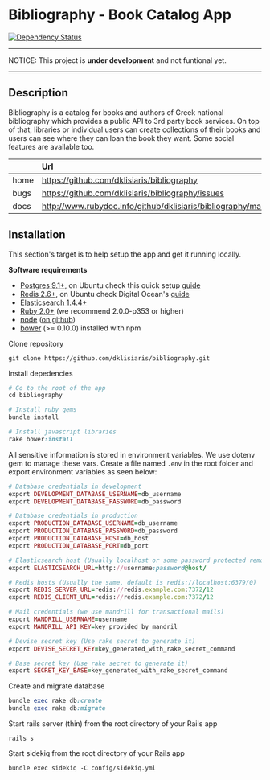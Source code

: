 # Bibliography - Book Catalog App

[![Dependency Status](https://gemnasium.com/dklisiaris/bibliography.svg)](https://gemnasium.com/dklisiaris/bibliography)

---------------------------------------------------------------------------------------------------

  NOTICE: This project is __under development__ and not funtional yet.
  
---------------------------------------------------------------------------------------------------

## Description
Bibliography is a catalog for books and authors of Greek national bibliography which provides a public API to 3rd party book services. 
On top of that, libraries or individual users can create collections of their books and users can see where they can loan the book they want.
Some social features are available too.

|      | Url         |
|------|:------------|
| home | https://github.com/dklisiaris/bibliography |
| bugs | https://github.com/dklisiaris/bibliography/issues |
| docs | http://www.rubydoc.info/github/dklisiaris/bibliography/master |

## Installation
This section's target is to help setup the app and get it running locally.

__Software requirements__

- [Postgres 9.1+](http://www.postgresql.org/download/), on Ubuntu check this quick setup [guide](https://gist.github.com/dklisiaris/3c1cd76c28ab86c8ee9c) 
- [Redis 2.6+](http://redis.io/download), on Ubuntu check Digital Ocean's [guide](https://www.digitalocean.com/community/tutorials/how-to-install-and-use-redis)
- [Elasticsearch 1.4.4+](https://www.elastic.co/downloads/elasticsearch)
- [Ruby 2.0+](http://www.ruby-lang.org/en/downloads/) (we recommend 2.0.0-p353 or higher)
- [node](http://nodejs.org) ([on github](https://github.com/joyent/node))
- [bower](https://github.com/bower/bower) (>= 0.10.0) installed with npm

Clone repository 
```
git clone https://github.com/dklisiaris/bibliography.git
```

Install depedencies
```ruby
# Go to the root of the app
cd bibliography

# Install ruby gems
bundle install

# Install javascript libraries
rake bower:install
```



All sensitive information is stored in environment variables. 
We use dotenv gem to manage these vars.
Create a file named `.env` in the root folder and export environment variables as seen below:

```ruby
# Database credentials in development
export DEVELOPMENT_DATABASE_USERNAME=db_username
export DEVELOPMENT_DATABASE_PASSWORD=db_password

# Database credentials in production
export PRODUCTION_DATABASE_USERNAME=db_username
export PRODUCTION_DATABASE_PASSWORD=db_password
export PRODUCTION_DATABASE_HOST=db_host
export PRODUCTION_DATABASE_PORT=db_port

# Elasticsearch host (Usually localhost or some password protected remote url)
export ELASTICSEARCH_URL=http://username:password@host/

# Redis hosts (Usually the same, default is redis://localhost:6379/0)
export REDIS_SERVER_URL=redis://redis.example.com:7372/12
export REDIS_CLIENT_URL=redis://redis.example.com:7372/12

# Mail credentials (we use mandrill for transactional mails)
export MANDRILL_USERNAME=username
export MANDRILL_API_KEY=key_provided_by_mandril

# Devise secret key (Use rake secret to generate it)
export DEVISE_SECRET_KEY=key_generated_with_rake_secret_command

# Base secret key (Use rake secret to generate it)
export SECRET_KEY_BASE=key_generated_with_rake_secret_command
```

Create and migrate database
```ruby
bundle exec rake db:create
bundle exec rake db:migrate
```

Start rails server (thin) from the root directory of your Rails app
```
rails s
```

Start sidekiq from the root directory of your Rails app
```
bundle exec sidekiq -C config/sidekiq.yml
```
